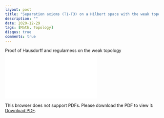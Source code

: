 ```yaml
---
layout: post
title: "Separation axioms (T1-T3) on a Hilbert space with the weak topology"
description: ""
date: 2020-12-29
tags: [Math, Topology]
disqus: true
comments: true
---
```

Proof of Hausdorff and regularness on the  weak topology
<object data="pdfs/Weak.pdf" type="application/pdf" width="1400px" height="400px">
    <embed src="pdfs/Weak.pdf">
        <p>This browser does not support PDFs. Please download the PDF to view it: <a href="pdfs/Weak.pdf">Download PDF</a>.</p>
    </embed>
</object>
